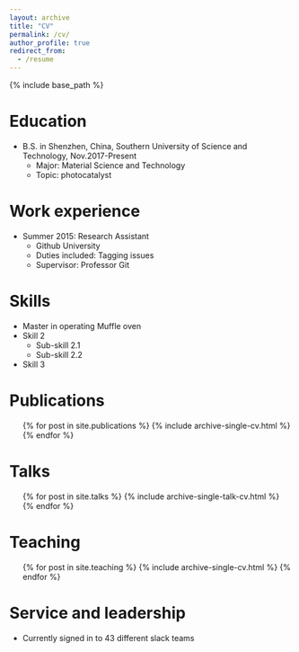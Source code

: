 ```yaml
---
layout: archive
title: "CV"
permalink: /cv/
author_profile: true
redirect_from:
  - /resume
---
```


{% include base_path %}

Education
======
* B.S. in Shenzhen, China, Southern University of Science and Technology, Nov.2017-Present
  * Major: Material Science and Technology
  * Topic: photocatalyst

Work experience
======
* Summer 2015: Research Assistant
  * Github University
  * Duties included: Tagging issues
  * Supervisor: Professor Git
  
Skills
======
* Master in operating Muffle oven
* Skill 2
  * Sub-skill 2.1
  * Sub-skill 2.2
* Skill 3

Publications
======
  <ul>{% for post in site.publications %}
    {% include archive-single-cv.html %}
  {% endfor %}</ul>
  
Talks
======
  <ul>{% for post in site.talks %}
    {% include archive-single-talk-cv.html %}
  {% endfor %}</ul>
  
Teaching
======
  <ul>{% for post in site.teaching %}
    {% include archive-single-cv.html %}
  {% endfor %}</ul>
  
Service and leadership
======
* Currently signed in to 43 different slack teams
